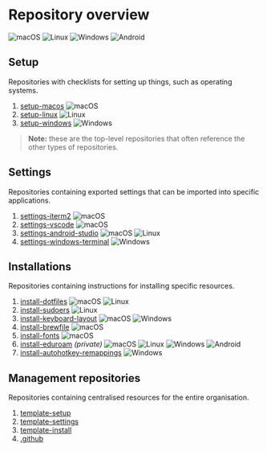 # Repository overview

![macOS][macos]
![Linux][linux]
![Windows][windows]
![Android][android]

## Setup

Repositories with checklists for setting up things, such as operating systems.

1. [setup-macos](https://github.com/weibeld-setup/setup-macos) ![macOS][macos]
1. [setup-linux](https://github.com/weibeld-setup/setup-linux) ![Linux][linux]
1. [setup-windows](https://github.com/weibeld-setup/setup-windows) ![Windows][windows]

> **Note:** these are the top-level repositories that often reference the other types of repositories.

## Settings

Repositories containing exported settings that can be imported into specific applications.

1. [settings-iterm2](https://github.com/weibeld-setup/settings-iterm2) ![macOS][macos]
1. [settings-vscode](https://github.com/weibeld-setup/settings-vscode) ![macOS][macos]
1. [settings-android-studio](https://github.com/weibeld-setup/settings-android-studio) ![macOS][macos] ![Linux][linux]
1. [settings-windows-terminal](https://github.com/weibeld-setup/settings-windows-terminal) ![Windows][windows]

## Installations

Repositories containing instructions for installing specific resources.

1. [install-dotfiles](https://github.com/weibeld-setup/install-dotfiles) ![macOS][macos] ![Linux][linux]
1. [install-sudoers](https://github.com/weibeld-setup/install-sudoers) ![Linux][linux]
1. [install-keyboard-layout](https://github.com/weibeld-setup/install-keyboard-layout) ![macOS][macos] ![Windows][windows]
1. [install-brewfile](https://github.com/weibeld-setup/install-brewfile) ![macOS][macos]
1. [install-fonts](https://github.com/weibeld-setup/install-fonts) ![macOS][macos]
1. [install-eduroam](https://github.com/weibeld-setup/install-eduroam) _(private)_ ![macOS][macos] ![Linux][linux] ![Windows][windows] ![Android][android]
1. [install-autohotkey-remappings](https://github.com/weibeld-setup/install-autohotkey-remappings) ![Windows][windows]

## Management repositories

Repositories containing centralised resources for the entire organisation.

1. [template-setup](https://github.com/weibeld-setup/template-setup)
1. [template-settings](https://github.com/weibeld-setup/template-settings)
1. [template-install](https://github.com/weibeld-setup/template-install)
1. [.github](https://github.com/weibeld-setup/.github)

[macos]: https://raw.githubusercontent.com/weibeld-setup/.github/main/badge/macos.svg
[linux]: https://raw.githubusercontent.com/weibeld-setup/.github/main/badge/linux.svg
[windows]: https://raw.githubusercontent.com/weibeld-setup/.github/main/badge/windows.svg
[android]: https://raw.githubusercontent.com/weibeld-setup/.github/main/badge/android.svg
